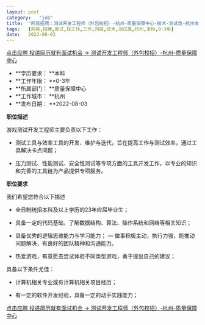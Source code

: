 ```yaml
---
layout:	post
category:	"job"
title:	"网易招聘：测试开发工程师（外包校招）-杭州-质量保障中心-技术-测试类-杭州本科0-3年"
tags:	[网易,招聘,面试,找工作,工作,内推,技术,测试类,杭州,本科,0-3年]
date:	2022-08-03
---
```


[点击应聘 投递简历就有面试机会 ->  测试开发工程师（外包校招）-杭州-质量保障中心](http://mobile.bole.netease.com/bole/boleDetail?id=42046&employeeId=346f03c3cda5f04c&key=all)



- **学历要求： **本科
- **工作年限： **0-3年
- **所属部门： **质量保障中心
- **工作城市： **杭州
- **发布日期： **2022-08-03



**职位描述**

游戏测试开发工程师主要负责以下工作：

- 测试工具与效率工具的开发、维护与迭代，旨在提高工作与测试效率，通过工具解决卡点问题；

- 压力测试、性能测试、安全性测试等专项方面的工具开发工作，以专业的知识和完善的工具链为产品提供专项服务。





**职位要求**

我们希望您符合以下描述

- 全日制统招本科及以上学历的23年应届毕业生；

- 具备一定的代码基础，了解数据结构、算法、操作系统和网络等相关知识；

- 具备优秀的逻辑思维能力与学习能力； — 做事积极主动，执行力强，能推动问题解决，有良好的团队精神和沟通能力。

- 热爱游戏，有意愿去尝试体验不同类型游戏，勇于提出自己的建议；

具备以下条件尤佳：

- 计算机相关专业或有计算机相关项目经历；

- 有一定的软件开发经验，具备一定的动手实践能力；





[点击应聘 投递简历就有面试机会 ->  测试开发工程师（外包校招）-杭州-质量保障中心](http://mobile.bole.netease.com/bole/boleDetail?id=42046&employeeId=346f03c3cda5f04c&key=all)